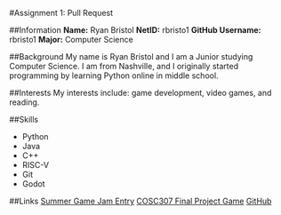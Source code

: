 #Assignment 1: Pull Request


##Information
**Name:** Ryan Bristol
**NetID:** rbristo1
**GitHub Username:** rbristo1
**Major:** Computer Science

##Background
My name is Ryan Bristol and I am a Junior studying Computer Science. I am from Nashville, and I originally started programming by learning Python online in middle school. 


##Interests
My interests include: game development, video games, and reading.


##Skills
- Python
- Java
- C++
- RISC-V
- Git
- Godot

##Links
[Summer Game Jam Entry](https://github.com/rbristo1/Just-a-Sip)
[COSC307 Final Project Game](https://github.com/acook73/Project-7)
[GitHub](https://github.com/rbristo1)


